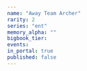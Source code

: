 ```yaml
---
name: "Away Team Archer"
rarity: 2
series: "ent"
memory_alpha: ""
bigbook_tier:
events:
in_portal: true
published: false
---
```

